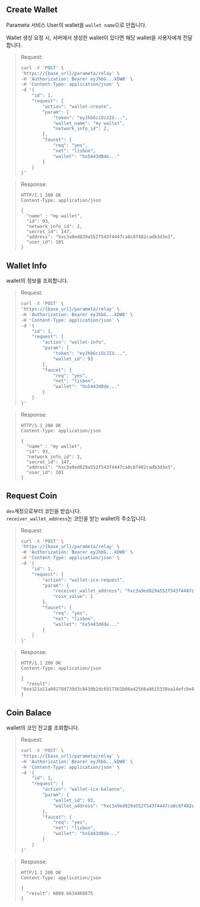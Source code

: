 ## Create Wallet

Parameta 서비스 User의 wallet을 `wallet name`으로 만듭니다.

Wallet 생성 요청 시, 서버에서 생성한 wallet이 있다면 해당 wallet을 사용자에게 전달합니다.

> Request:
>
> ```bash
> curl -X 'POST' \
> 'https://{base_url}/parameta/relay' \
> -H 'Authorization: Bearer eyJhbG...kDW8' \
> -H 'Content-Type: application/json' \
> -d '{
>     "id": 1,
>     "request": {
>         "action": "wallet-create",
>         "param": {
>             "token": "eyJhbGciOiJIU...",
>             "wallet_name": "my wallet",
>             "network_info_id": 2,
>         },
>         "faucet": {
>             "req": "yes",
>             "net": "lisbon",
>             "wallet": "hx5443d0de..."
>         }
>     }
> }'
> ```

> Response:
>
> ```http
> HTTP/1.1 200 OK
> Content-Type: application/json
>
> {
>   "name" : "my wallet",
>   "id": 93,
>   "network_info_id": 2,
>   "secret_id": 147,
>   "address": "hxc3a9ed829a552f543f4447ca8c8f482cadb3d3e3",
>   "user_id": 101
> }
> ```

## Wallet Info

wallet의 정보를 조회합니다.

> Request:
>
> ```bash
> curl -X 'POST' \
> 'https://{base_url}/parameta/relay' \
> -H 'Authorization: Bearer eyJhbG...kDW8' \
> -H 'Content-Type: application/json' \
> -d '{
>     "id": 1,
>     "request": {
>         "action": "wallet-info",
>         "param": {
>             "token": "eyJhbGciOiJIU...",
>             "wallet_id": 93
>         },
>         "faucet": {
>             "req": "yes",
>             "net": "lisbon",
>             "wallet": "hx5443d0de..."
>         }
>     }
> }'
> ```

> Response:
>
> ```http
> HTTP/1.1 200 OK
> Content-Type: application/json
>
> {
>   "name" : "my wallet",
>   "id": 93,
>   "network_info_id": 2,
>   "secret_id": 147,
>   "address": "hxc3a9ed829a552f543f4447ca8c8f482cadb3d3e3",
>   "user_id": 101
> }
> ```

## Request Coin

`dev`계정으로부터 코인을 받습니다.  
`receiver_wallet_address`는 코인을 받는 wallet의 주소입니다.

> Request:
>
> ```bash
> curl -X 'POST' \
> 'https://{base_url}/parameta/relay' \
> -H 'Authorization: Bearer eyJhbG...kDW8' \
> -H 'Content-Type: application/json' \
> -d '{
>     "id": 1,
>     "request": {
>         "action": "wallet-icx-request",
>         "param": {
>             "receiver_wallet_address": "hxc3a9ed829a552f543f4447ca8c8f482cadb3d3e3",
>             "coin_value": 1
>         },
>         "faucet": {
>             "req": "yes",
>             "net": "lisbon",
>             "wallet": "hx5443d0de..."
>         }
>     }
> }'
> ```

> Response:
>
> ```http
> HTTP/1.1 200 OK
> Content-Type: application/json
>
> {
>   "result": "0xe321a11a00278d739d3c8430b2dc6917361b86a42566a8615338aa14efcbe806"
> }
> ```

## Coin Balace

wallet의 코인 잔고를 조회합니다.

> Request:
>
> ```bash
> curl -X 'POST' \
> 'https://{base_url}/parameta/relay' \
> -H 'Authorization: Bearer eyJhbG...kDW8' \
> -H 'Content-Type: application/json' \
> -d '{
>     "id": 1,
>     "request": {
>         "action": "wallet-icx-balance",
>         "param": {
>             "wallet_id": 93,
>             "wallet_address": "hxc3a9ed829a552f543f4447ca8c8f482cadb3d3e3",
>         },
>         "faucet": {
>             "req": "yes",
>             "net": "lisbon",
>             "wallet": "hx5443d0de..."
>         }
>     }
> }'
> ```

> Response:
>
> ```http
> HTTP/1.1 200 OK
> Content-Type: application/json
>
> {
>   "result": 6009.6634468875
> }
> ```

<br />

